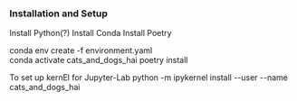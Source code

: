 


### Installation and Setup

Install Python(?)
Install Conda
Install Poetry 

conda env create -f environment.yaml   
conda activate cats_and_dogs_hai
poetry install

To set up kernEl for Jupyter-Lab 
python -m ipykernel install --user --name cats_and_dogs_hai